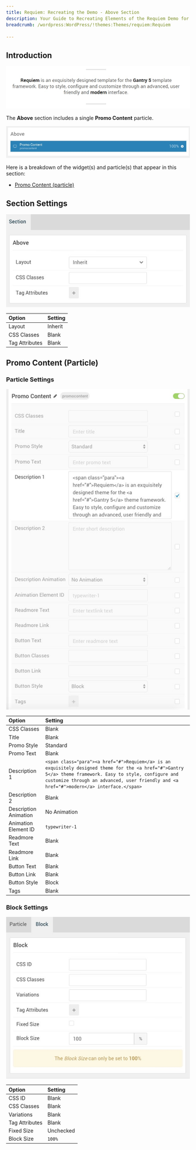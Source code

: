 ```yaml
---
title: Requiem: Recreating the Demo - Above Section
description: Your Guide to Recreating Elements of the Requiem Demo for WordPress
breadcrumb: /wordpress:WordPress/!themes:Themes/requiem:Requiem

---
```


## Introduction

![](assets/demo_5.jpeg)

The **Above** section includes a single **Promo Content** particle. 

![](assets/home_above.jpeg)

Here is a breakdown of the widget(s) and particle(s) that appear in this section:

* [Promo Content (particle)](#promo-content-(particle))

## Section Settings

![](assets/demo_above_settings.jpeg)

| Option         | Setting |
| :-----         | :-----  |
| Layout         | Inherit |
| CSS Classes    | Blank   |
| Tag Attributes | Blank   |

## Promo Content (Particle)

### Particle Settings

![Demo Above](assets/demo_above_1.jpeg)

| Option                | Setting                                                                                                                                                                                                                                                |
| :-----                | :-----                                                                                                                                                                                                                                                 |
| CSS Classes           | Blank                                                                                                                                                                                                                                                  |
| Title                 | Blank                                                                                                                                                                                                                                                  |
| Promo Style           | Standard                                                                                                                                                                                                                                               |
| Promo Text            | Blank                                                                                                                                                                                                                                                  |
| Description 1         | `<span class="para"><a href="#">Requiem</a> is an exquisitely designed theme for the <a href="#">Gantry 5</a> theme framework. Easy to style, configure and customize through an advanced, user friendly and <a href="#">modern</a> interface.</span>` |
| Description 2         | Blank                                                                                                                                                                                                                                                  |
| Description Animation | No Animation                                                                                                                                                                                                                                           |
| Animation Element ID  | `typewriter-1`                                                                                                                                                                                                                                         |
| Readmore Text         | Blank                                                                                                                                                                                                                                                  |
| Readmore Link         | Blank                                                                                                                                                                                                                                                  |
| Button Text           | Blank                                                                                                                                                                                                                                                  |
| Button Link           | Blank                                                                                                                                                                                                                                                  |
| Button Style          | Block                                                                                                                                                                                                                                                  |
| Tags                  | Blank                                                                                                                                                                                                                                                  |

### Block Settings

![Demo Above](assets/demo_above_2.jpeg)

| Option         | Setting   |
| :-----         | :-----    |
| CSS ID         | Blank     |
| CSS Classes    | Blank     |
| Variations     | Blank     |
| Tag Attributes | Blank     |
| Fixed Size     | Unchecked |
| Block Size     | `100%`    |
